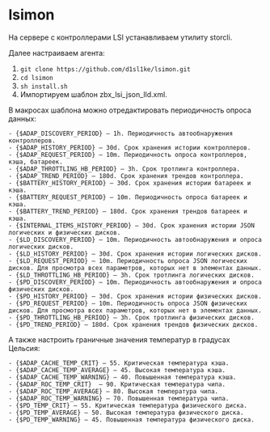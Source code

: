 # lsimon

На сервере с контроллерами LSI устанавливаем утилиту storcli.

Далее настраиваем агента:

1. `git clone https://github.com/d1sl1ke/lsimon.git`
2. `cd lsimon`
3. `sh install.sh`
4. Импортируем шаблон zbx_lsi_json_lld.xml.

В макросах шаблона можно отредактировать периодичность опроса данных:

    - {$ADAP_DISCOVERY_PERIOD} — 1h. Периодичность автообнаружения контроллеров.
    - {$ADAP_HISTORY_PERIOD} — 30d. Срок хранения истории контроллеров.
    - {$ADAP_REQUEST_PERIOD} — 10m. Периодичность опроса контроллеров, кэша, батареек.
    - {$ADAP_THROTTLING_HB_PERIOD} — 3h. Срок тротлинга контроллера.
    - {$ADAP_TREND_PERIOD} — 180d. Срок хранения трендов контроллера.
    - {$BATTERY_HISTORY_PERIOD} — 30d. Срок хранения истории батареек и кэша.
    - {$BATTERY_REQUEST_PERIOD} — 10m. Периодичность опроса батареек и кэша.
    - {$BATTERY_TREND_PERIOD} — 180d. Срок хранения трендов батареек и кэша.
    - {$INTERNAL_ITEMS_HISTORY_PERIOD} — 30d. Срок хранения истории JSON логических и физических дисков.
    - {$LD_DISCOVERY_PERIOD} — 10m. Периодичность автообнаружения и опроса логических дисков.
    - {$LD_HISTORY_PERIOD} — 30d. Срок хранения истории логических дисков.
    - {$LD_REQUEST_PERIOD} — 10m. Периодичность опроса JSON логических дисков. Для просмотра всех параметров, которых нет в элементах данных.
    - {$LD_THROTTLING_HB_PERIOD} — 3h. Срок тротлинга логических дисков.
    - {$PD_DISCOVERY_PERIOD} — 10m. Периодичность автообнаружения и опроса физических дисков.
    - {$PD_HISTORY_PERIOD} — 30d. Срок хранения истории физических дисков.
    - {$PD_REQUEST_PERIOD} — 10m. Периодичность опроса JSON физических дисков. Для просмотра всех параметров, которых нет в элементах данных.
    - {$PD_THROTTLING_HB_PERIOD} — 3h. Срок тротлинга физических дисков.
    - {$PD_TREND_PERIOD} — 180d. Срок хранения трендов физических дисков.
  
А также настроить граничные значения температур в градусах Цельсия:

    - {$ADAP_CACHE_TEMP_CRIT} — 55. Критическая температура кэша.
    - {$ADAP_CACHE_TEMP_AVERAGE} — 45. Высокая температура кэша.
    - {$ADAP_CACHE_TEMP_WARNING} — 40. Повышенная температура кэша.
    - {$ADAP_ROC_TEMP_CRIT}  — 90. Критическая температура чипа.
    - {$ADAP_ROC_TEMP_AVERAGE} — 80. Высокая температура чипа.
    - {$ADAP_ROC_TEMP_WARNING} — 70. Повышенная температура чипа.
    - {$PD_TEMP_CRIT} — 55. Критическая температура физического диска.
    - {$PD_TEMP_AVERAGE} — 50. Высокая температура физического диска.
    - {$PD_TEMP_WARNING} — 45. Повышенная температура физического диска.